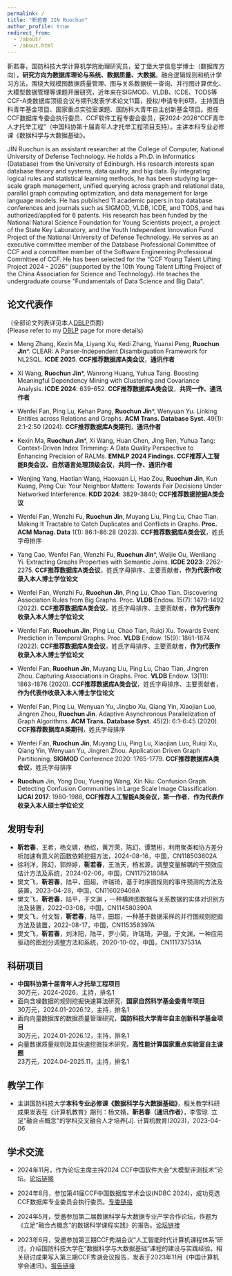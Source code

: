 ```yaml
---
permalink: /
title: "靳若春 JIN Ruochun"
author_profile: true
redirect_from: 
  - /about/
  - /about.html
---
```


靳若春，国防科技大学计算机学院助理研究员，爱丁堡大学信息学博士（数据库方向），**研究方向为数据库理论与系统、数据质量、大数据**。融合逻辑规则和统计学习方法，围绕大规模图数据质量管理、图与关系数据统一查询、并行图计算优化、大模型数据管理等课题开展研究，近年来在SIGMOD、VLDB、ICDE、TODS等CCF-A类数据库顶级会议与期刊发表学术论文11篇，授权/申请专利6项，主持国自科青年基金项目、国家重点实验室课题、国防科大青年自主创新基金项目。担任CCF数据库专委会执行委员、CCF软件工程专委会委员，获2024-2026“CCF青年人才托举工程”（中国科协第十届青年人才托举工程项目支持）。主讲本科专业必修课《数据科学与大数据基础》。

JIN Ruochun is an assistant researcher at the College of Computer, National University of Defense Technology. He holds a Ph.D. in Informatics (Database) from the University of Edinburgh. His research interests span database theory and systems, data quality, and big data. By integrating logical rules and statistical learning methods, he has been studying large-scale graph management, unified querying across graph and relational data, parallel graph computing optimization, and data management for large language models. He has published 11 academic papers in top database conferences and journals such as SIGMOD, VLDB, ICDE, and TODS, and has authorized/applied for 6 patents. His research has been funded by the National Natural Science Foundation for Young Scientists project, a project of the State Key Laboratory, and the Youth Independent Innovation Fund Project of the National University of Defense Technology. He serves as an executive committee member of the Database Professional Committee of CCF and a committee member of the Software Engineering Professional Committee of CCF. He has been selected for the "CCF Young Talent Lifting Project 2024 - 2026" (supported by the 10th Young Talent Lifting Project of the China Association for Science and Technology). He teaches the undergraduate course "Fundamentals of Data Science and Big Data". 


论文代表作
------
（全部论文列表详见本人[DBLP](https://dblp.uni-trier.de/pid/197/9561.html)页面）  
(Please refer to my [DBLP](https://dblp.uni-trier.de/pid/197/9561.html) page for more details)

* Meng Zhang, Kexin Ma, Liyang Xu, Kedi Zhang, Yuanxi Peng, **Ruochun Jin***. CLEAR: A Parser-Independent Disambiguation Framework for NL2SQL. **ICDE 2025**. **CCF推荐数据库A类会议**，**通讯作者**

* Xi Wang, **Ruochun Jin***, Wanrong Huang, Yuhua Tang. Boosting Meaningful Dependency Mining with Clustering and Covariance Analysis. **ICDE 2024**: 639-652. **CCF推荐数据库A类会议**，**共同一作、通讯作者**

* Wenfei Fan, Ping Lu, Kehan Pang, **Ruochun Jin***, Wenyuan Yu. Linking Entities across Relations and Graphs. **ACM Trans. Database Syst.** 49(1): 2:1-2:50 (2024). **CCF推荐数据库A类期刊**，**通讯作者**

* Kexin Ma, **Ruochun Jin***, Xi Wang, Huan Chen, Jing Ren, Yuhua Tang:
Context-Driven Index Trimming: A Data Quality Perspective to Enhancing Precision of RALMs. **EMNLP 2024 Findings**. **CCF推荐人工智能B类会议、自然语言处理顶级会议**，**共同一作、通讯作者**

* Wenjing Yang, Haotian Wang, Haoxuan Li, Hao Zou, **Ruochun Jin**, Kun Kuang, Peng Cui:
Your Neighbor Matters: Towards Fair Decisions Under Networked Interference. **KDD 2024**: 3829-3840; **CCF推荐数据挖掘A类会议**

* Wenfei Fan, Wenzhi Fu, **Ruochun Jin**, Muyang Liu, Ping Lu, Chao Tian. Making It Tractable to Catch Duplicates and Conflicts in Graphs. **Proc. ACM Manag. Data** 1(1): 86:1-86:28 (2023). **CCF推荐数据库A类会议**，姓氏字母排序

* Yang Cao, Wenfei Fan, Wenzhi Fu, **Ruochun Jin***, Weijie Ou, Wenliang Yi. Extracting Graphs Properties with Semantic Joins. **ICDE 2023**: 2262-2275. **CCF推荐数据库A类会议**，姓氏字母排序、主要贡献者，**作为代表作收录入本人博士学位论文**

* Wenfei Fan, Wenzhi Fu, **Ruochun Jin**, Ping Lu, Chao Tian. Discovering Association Rules from Big Graphs.  Proc. **VLDB** Endow. 15(7): 1479-1492 (2022). **CCF推荐数据库A类会议**，姓氏字母排序、主要贡献者，**作为代表作收录入本人博士学位论文**

* Wenfei Fan, **Ruochun Jin**, Ping Lu, Chao Tian, Ruiqi Xu. Towards Event Prediction in Temporal Graphs. Proc. **VLDB** Endow. 15(9): 1861-1874 (2022). **CCF推荐数据库A类会议**，姓氏字母排序、主要贡献者，**作为代表作收录入本人博士学位论文**


* Wenfei Fan, **Ruochun Jin**, Muyang Liu, Ping Lu, Chao Tian, Jingren Zhou. Capturing Associations in Graphs. Proc. **VLDB** Endow. 13(11): 1863-1876 (2020). **CCF推荐数据库A类会议**，姓氏字母排序、主要贡献者，**作为代表作收录入本人博士学位论文**

* Wenfei Fan, Ping Lu, Wenyuan Yu, Jingbo Xu, Qiang Yin, Xiaojian Luo, Jingren Zhou, **Ruochun Jin**. Adaptive Asynchronous Parallelization of Graph Algorithms. **ACM Trans. Database Syst.** 45(2): 6:1-6:45 (2020). **CCF推荐数据库A类期刊**，姓氏字母排序

* Wenfei Fan, **Ruochun Jin**, Muyang Liu, Ping Lu, Xiaojian Luo, Ruiqi Xu, Qiang Yin, Wenyuan Yu, Jingren Zhou. Application Driven Graph Partitioning. **SIGMOD** Conference 2020: 1765-1779. **CCF推荐数据库A类会议**，姓氏字母排序

* **Ruochun** Jin, Yong Dou, Yueqing Wang, Xin Niu: Confusion Graph. Detecting Confusion Communities in Large Scale Image Classification. **IJCAI 2017**: 1980-1986, **CCF推荐人工智能A类会议**，**第一作者**，**作为代表作收录入本人硕士学位论文**


发明专利
-------
* **靳若春**，王希，杨文婧，杨绍，黄万荣，陈幻，谭慧彬，利用聚类和协方差分析加速有意义的函数依赖挖掘方法，2024-08-16，中国，CN118503602A
* 徐利洋，陈幻，郭烨婷，**靳若春**，王浩天，杨凇源，调整变量解耦的干预效应估计方法及系统，2024-02-06，中国，CN117521808A
* 樊文飞，**靳若春**，陆平，田超，许瑞琦，基于时序图规则的事件预测的方法及装置，2023-04-28，中国，CN116029408A
*	樊文飞，**靳若春**，陆平，于文渊 ，一种横跨图数据与关系数据的实体对识别方法及装置，2022-03-08，中国，CN114580390A 
*	樊文飞，付文智，**靳若春**，陆平，田超，一种基于数据采样的并行图规则挖掘方法及装置，2022-08-17，中国，CN115358397A 
* 樊文飞，**靳若春**，刘沐阳，陆平，罗小简，许瑞琦，尹强，于文渊，一种应用驱动的图划分调整方法和系统，2020-10-02，中国，CN111737531A


科研项目
------
* **中国科协第十届青年人才托举工程项目**  
  30万元，2024-2026，主持，排名1
* 面向含噪数据的规则挖掘快速算法研究，**国家自然科学基金委青年项目**  
  30万元，2024.01-2026.12，主持，排名1
* 面向向量数据库的数据质量管理研究，**国防科技大学青年自主创新科学基金项目**  
  30万元，2024.01-2026.12，主持，排名1
* 向量数据质量规则及其快速挖掘技术研究，**高性能计算国家重点实验室自主课题**  
  23万元，2024.04-2025.11，主持，排名1


教学工作
------
* 主讲国防科技大学**本科专业必修课《数据科学与大数据基础》**，相关教学科研成果发表在《计算机教育》期刊：杨文婧，**靳若春（通讯作者）**，李雪琼. 立足"融合点概念"的学科交叉融合人才培养[J]. 计算机教育(2023)，2023-04-06


学术交流
------
* 2024年11月，作为论坛主席主持2024 CCF中国软件大会“大模型评测技术”论坛。[论坛链接](https://chinasoft.ccf.org.cn/program/academic)

* 2024年8月，参加第41届CCF中国数据库学术会议(NDBC 2024)，成功竞选CCF数据库专业委员会执行委员。[专委链接](http://tcdb.ccf.org.cn/tcdb/zzjg/)

* 2024年5月，受邀参加第二届数据科学与大数据专业产学合作论坛，作题为《立足“融合点概念”的数据科学课程实践》的报告。[论坛链接](https://mp.weixin.qq.com/s/YRBblscHSGqxPU4PBjWwzw)

* 2023年6月，受邀参加第三期CCF秀湖会议“人工智能时代计算机课程体系”研讨，介绍国防科技大学在“数据科学与大数据基础”课程的建设与实践经验。相关研讨成果写入第三期CCF秀湖会议报告，发表于2023年11月《中国计算机学会通讯》。[报告链接](https://www.ccf.org.cn/CCF_BC/activities/BLS/2023-11-15/798154.shtml)
